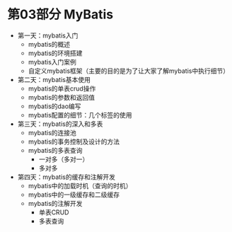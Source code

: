 # 第03部分 MyBatis

+ 第一天：mybatis入门
  + mybatis的概述
  + mybatis的环境搭建
  + mybatis入门案例
  + 自定义mybatis框架（主要的目的是为了让大家了解mybatis中执行细节）
+ 第二天：mybatis基本使用
  + mybatis的单表crud操作
  + mybatis的参数和返回值
  + mybatis的dao编写
  + mybatis配置的细节：几个标签的使用
+ 第三天：mybatis的深入和多表
  + mybatis的连接池
  + mybatis的事务控制及设计的方法
  + mybatis的多表查询
    + 一对多（多对一）
    + 多对多
+ 第四天：mybatis的缓存和注解开发
  + mybatis中的加载时机（查询的时机）
  + mybatis中的一级缓存和二级缓存
  + mybatis的注解开发
    + 单表CRUD
    + 多表查询